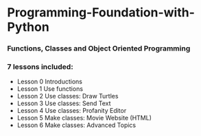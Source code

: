 # Programming-Foundation-with-Python
### Functions, Classes and Object Oriented Programming

### 7 lessons included:
* Lesson 0  Introductions
* Lesson 1  Use functions
* Lesson 2  Use classes: Draw Turtles
* Lesson 3  Use classes: Send Text
* Lesson 4  Use classes: Profanity Editor
* Lesson 5  Make classes: Movie Website (HTML)
* Lesson 6  Make classes: Advanced Topics



